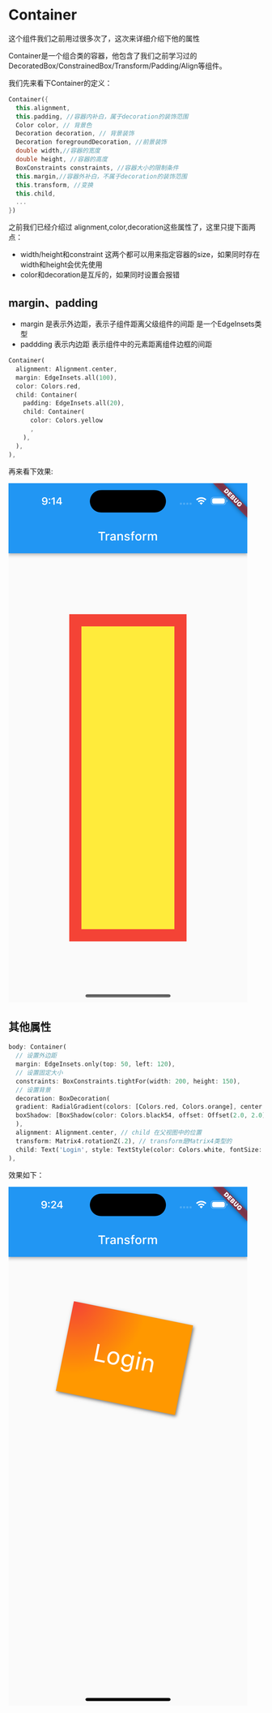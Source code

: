 # Container 

这个组件我们之前用过很多次了，这次来详细介绍下他的属性

Container是一个组合类的容器，他包含了我们之前学习过的DecoratedBox/ConstrainedBox/Transform/Padding/Align等组件。

我们先来看下Container的定义：

```dart
Container({
  this.alignment,
  this.padding, //容器内补白，属于decoration的装饰范围
  Color color, // 背景色
  Decoration decoration, // 背景装饰
  Decoration foregroundDecoration, //前景装饰
  double width,//容器的宽度
  double height, //容器的高度
  BoxConstraints constraints, //容器大小的限制条件
  this.margin,//容器外补白，不属于decoration的装饰范围
  this.transform, //变换
  this.child,
  ...
})
```
之前我们已经介绍过 alignment,color,decoration这些属性了，这里只提下面两点：

- width/height和constraint 这两个都可以用来指定容器的size，如果同时存在width和height会优先使用
- color和decoration是互斥的，如果同时设置会报错

## margin、padding

- margin 是表示外边距，表示子组件距离父级组件的间距 是一个EdgeInsets类型
- paddding 表示内边距 表示组件中的元素距离组件边框的间距 

```dart
Container(
  alignment: Alignment.center,
  margin: EdgeInsets.all(100),
  color: Colors.red,
  child: Container(
    padding: EdgeInsets.all(20),
    child: Container(
      color: Colors.yellow
      ,
    ),
  ),
),
```
再来看下效果:

![flutterui_containermargin&padding](https://github.com/LeeWongSnail/FlutterLearning/raw/main/res/flutterui_containermargin%26padding.png)

## 其他属性

```dart
body: Container(
  // 设置外边距
  margin: EdgeInsets.only(top: 50, left: 120),
  // 设置固定大小
  constraints: BoxConstraints.tightFor(width: 200, height: 150),
  // 设置背景
  decoration: BoxDecoration(
  gradient: RadialGradient(colors: [Colors.red, Colors.orange], center: Alignment.topLeft, radius: .8),
  boxShadow: [BoxShadow(color: Colors.black54, offset: Offset(2.0, 2.0), blurRadius: 4)],
  ),
  alignment: Alignment.center, // child 在父视图中的位置
  transform: Matrix4.rotationZ(.2), // transform是Matrix4类型的
  child: Text('Login', style: TextStyle(color: Colors.white, fontSize: 40),),
),
```

效果如下：

![flutterui_container](https://github.com/LeeWongSnail/FlutterLearning/raw/main/res/flutterui_container.png)


